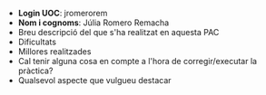 - **Login UOC**: jromerorem
- **Nom i cognoms**: Júlia Romero Remacha
- Breu descripció del que s'ha realitzat en aquesta PAC
- Dificultats
- Millores realitzades
- Cal tenir alguna cosa en compte a l'hora de corregir/executar la pràctica?
- Qualsevol aspecte que vulgueu destacar
